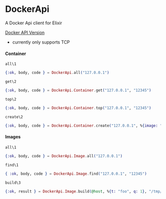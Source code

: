DockerApi
=========

A Docker Api client for Elixir

[Docker API Version](https://docs.docker.com/v1.4/reference/api/docker_remote_api_v1.16/)


* currently only supports TCP

#### Container

`all\1`

```elixir
{:ok, body, code } = DockerApi.all("127.0.0.1")
```

`get\2`

```elixir
{:ok, body, code } = DockerApi.Container.get("127.0.0.1", "12345")
```

`top\2`

 ```elixir
{:ok, body, code } = DockerApi.Container.top("127.0.0.1", "12345")
```

`create\2`

 ```elixir
{:ok, body, code } = DockerApi.Container.create("127.0.0.1", %{image: "foo"})
```


#### Images

`all\1`

```elixir
{:ok, body, code } = DockerApi.Image.all("127.0.0.1")
```

`find\1`

```elixir
{ :ok, body, code } = DockerApi.Image.find("127.0.0.1", "12345")
```

`build\3`

```elixir
{:ok, result } = DockerApi.Image.build(@host, %{t: "foo", q: 1}, "/tmp/docker_image.tar.gz")
```
